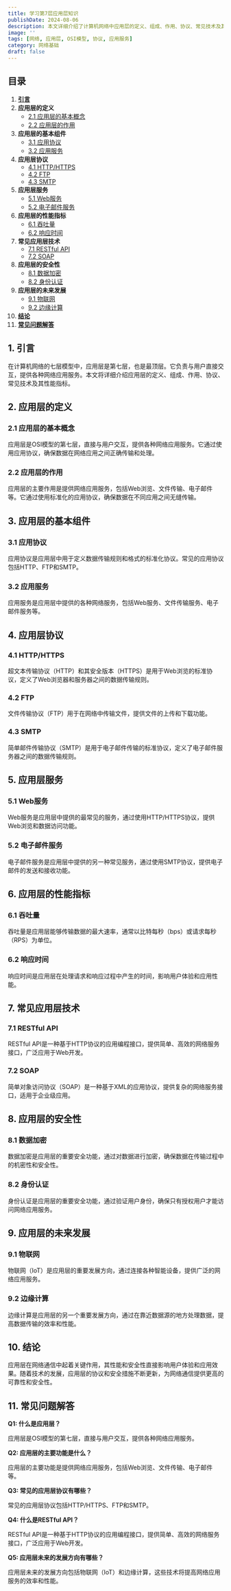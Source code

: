 ```yaml
---
title: 学习第7层应用层知识
publishDate: 2024-08-06
description: 本文详细介绍了计算机网络中应用层的定义、组成、作用、协议、常见技术及其性能指标。
image: ''
tags: [网络, 应用层, OSI模型, 协议, 应用服务]
category: 网络基础
draft: false
---
```



## 目录
1. [**引言**](#1-引言)
2. **应用层的定义**
   - [2.1 应用层的基本概念](#21-应用层的基本概念)
   - [2.2 应用层的作用](#22-应用层的作用)
3. **应用层的基本组件**
   - [3.1 应用协议](#31-应用协议)
   - [3.2 应用服务](#32-应用服务)
4. **应用层协议**
   - [4.1 HTTP/HTTPS](#41-httphttps)
   - [4.2 FTP](#42-ftp)
   - [4.3 SMTP](#43-smtp)
5. **应用层服务**
   - [5.1 Web服务](#51-web服务)
   - [5.2 电子邮件服务](#52-电子邮件服务)
6. **应用层的性能指标**
   - [6.1 吞吐量](#61-吞吐量)
   - [6.2 响应时间](#62-响应时间)
7. **常见应用层技术**
   - [7.1 RESTful API](#71-restful-api)
   - [7.2 SOAP](#72-soap)
8. **应用层的安全性**
   - [8.1 数据加密](#81-数据加密)
   - [8.2 身份认证](#82-身份认证)
9. **应用层的未来发展**
   - [9.1 物联网](#91-物联网)
   - [9.2 边缘计算](#92-边缘计算)
10. [**结论**](#10-结论)
11. [**常见问题解答**](#11-常见问题解答)

## 1. 引言

在计算机网络的七层模型中，应用层是第七层，也是最顶层。它负责与用户直接交互，提供各种网络应用服务。本文将详细介绍应用层的定义、组成、作用、协议、常见技术及其性能指标。

## 2. 应用层的定义

### 2.1 应用层的基本概念

应用层是OSI模型的第七层，直接与用户交互，提供各种网络应用服务。它通过使用应用协议，确保数据在网络应用之间正确传输和处理。

### 2.2 应用层的作用

应用层的主要作用是提供网络应用服务，包括Web浏览、文件传输、电子邮件等。它通过使用标准化的应用协议，确保数据在不同应用之间无缝传输。

## 3. 应用层的基本组件

### 3.1 应用协议

应用协议是应用层中用于定义数据传输规则和格式的标准化协议。常见的应用协议包括HTTP、FTP和SMTP。

### 3.2 应用服务

应用服务是应用层中提供的各种网络服务，包括Web服务、文件传输服务、电子邮件服务等。

## 4. 应用层协议

### 4.1 HTTP/HTTPS

超文本传输协议（HTTP）和其安全版本（HTTPS）是用于Web浏览的标准协议，定义了Web浏览器和服务器之间的数据传输规则。

### 4.2 FTP

文件传输协议（FTP）用于在网络中传输文件，提供文件的上传和下载功能。

### 4.3 SMTP

简单邮件传输协议（SMTP）是用于电子邮件传输的标准协议，定义了电子邮件服务器之间的数据传输规则。

## 5. 应用层服务

### 5.1 Web服务

Web服务是应用层中提供的最常见的服务，通过使用HTTP/HTTPS协议，提供Web浏览和数据访问功能。

### 5.2 电子邮件服务

电子邮件服务是应用层中提供的另一种常见服务，通过使用SMTP协议，提供电子邮件的发送和接收功能。

## 6. 应用层的性能指标

### 6.1 吞吐量

吞吐量是应用层能够传输数据的最大速率，通常以比特每秒（bps）或请求每秒（RPS）为单位。

### 6.2 响应时间

响应时间是应用层在处理请求和响应过程中产生的时间，影响用户体验和应用性能。

## 7. 常见应用层技术

### 7.1 RESTful API

RESTful API是一种基于HTTP协议的应用编程接口，提供简单、高效的网络服务接口，广泛应用于Web开发。

### 7.2 SOAP

简单对象访问协议（SOAP）是一种基于XML的应用协议，提供复杂的网络服务接口，适用于企业级应用。

## 8. 应用层的安全性

### 8.1 数据加密

数据加密是应用层的重要安全功能，通过对数据进行加密，确保数据在传输过程中的机密性和安全性。

### 8.2 身份认证

身份认证是应用层的重要安全功能，通过验证用户身份，确保只有授权用户才能访问网络应用服务。

## 9. 应用层的未来发展

### 9.1 物联网

物联网（IoT）是应用层的重要发展方向，通过连接各种智能设备，提供广泛的网络应用服务。

### 9.2 边缘计算

边缘计算是应用层的另一个重要发展方向，通过在靠近数据源的地方处理数据，提高数据传输的效率和性能。

## 10. 结论

应用层在网络通信中起着关键作用，其性能和安全性直接影响用户体验和应用效果。随着技术的发展，应用层的协议和安全措施不断更新，为网络通信提供更高的可靠性和安全性。

## 11. 常见问题解答

**Q1: 什么是应用层？**

应用层是OSI模型的第七层，直接与用户交互，提供各种网络应用服务。

**Q2: 应用层的主要功能是什么？**

应用层的主要功能是提供网络应用服务，包括Web浏览、文件传输、电子邮件等。

**Q3: 常见的应用层协议有哪些？**

常见的应用层协议包括HTTP/HTTPS、FTP和SMTP。

**Q4: 什么是RESTful API？**

RESTful API是一种基于HTTP协议的应用编程接口，提供简单、高效的网络服务接口，广泛应用于Web开发。

**Q5: 应用层未来的发展方向有哪些？**

应用层未来的发展方向包括物联网（IoT）和边缘计算，这些技术将提高网络应用服务的效率和性能。